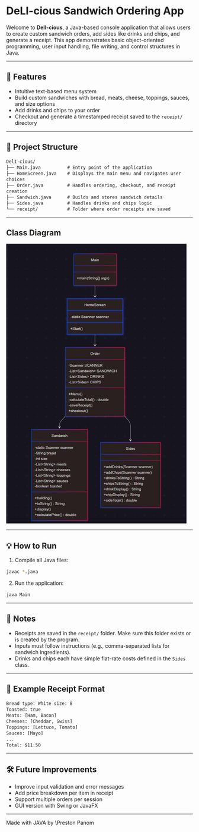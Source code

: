 # DeLI-cious Sandwich Ordering App

Welcome to **DelI-cious**, a Java-based console application that allows users to create custom sandwich orders, add sides like drinks and chips, and generate a receipt. This app demonstrates basic object-oriented programming, user input handling, file writing, and control structures in Java.

---

## 🚀 Features

* Intuitive text-based menu system
* Build custom sandwiches with bread, meats, cheese, toppings, sauces, and size options
* Add drinks and chips to your order
* Checkout and generate a timestamped receipt saved to the `receipt/` directory

---

## 📁 Project Structure

```
DelI-cious/
├── Main.java          # Entry point of the application
├── HomeScreen.java    # Displays the main menu and navigates user choices
├── Order.java         # Handles ordering, checkout, and receipt creation
├── Sandwich.java      # Builds and stores sandwich details
├── Sides.java         # Handles drinks and chips logic
└── receipt/           # Folder where order receipts are saved
```

---

## Class Diagram

![UML Class Diagram](images/classDiagram.png)

---

## 💡 How to Run

1. Compile all Java files:

```bash
javac *.java
```

2. Run the application:

```bash
java Main
```

---

## 📝 Notes

* Receipts are saved in the `receipt/` folder. Make sure this folder exists or is created by the program.
* Inputs must follow instructions (e.g., comma-separated lists for sandwich ingredients).
* Drinks and chips each have simple flat-rate costs defined in the `Sides` class.

---

## 📜 Example Receipt Format

```
Bread type: White size: 8
Toasted: true
Meats: [Ham, Bacon]
Cheeses: [Cheddar, Swiss]
Toppings: [Lettuce, Tomato]
Sauces: [Mayo]
...
Total: $11.50
```

---

## 🛠️ Future Improvements

* Improve input validation and error messages
* Add price breakdown per item in receipt
* Support multiple orders per session
* GUI version with Swing or JavaFX

---

Made with JAVA by \Preston Panom

